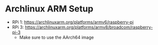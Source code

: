 Archlinux ARM Setup
==================

* RPi 1: https://archlinuxarm.org/platforms/armv6/raspberry-pi
* RPi 3: https://archlinuxarm.org/platforms/armv8/broadcom/raspberry-pi-3
  * Make sure to use the AArch64 image

